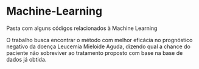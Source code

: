 # Machine-Learning
Pasta com alguns códigos relacionados à Machine Learning

O trabalho busca encontrar o método com melhor eficácia no prognóstico negativo da doença Leucemia Mieloide Aguda, dizendo qual a chance do paciente não sobreviver ao tratamento proposto com base na base de dados já obtida.
